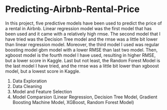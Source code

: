 # Predicting-Airbnb-Rental-Price

In this project, five predictive models have been used to predict the price of a rental in Airbnb. Linear regression model was the first model that has been used and it came with a relatively high rmse. The second model that I have tried was the Decision Tree model and the rmse was a little bit lower than linear regression model. Moreover, the third model I used was regular boosting model gbm model with a lower RMSE than last two model. Then, xgboost model is the fourth model I have used, resulting in higher RMSE, but a lower score in Kaggle. Last but not least, the Random Forest Model is the last model I have tried, and the rmse was a little bit lower than xgboost model, but a lowest score in Kaggle.

1. Data Exploration
2. Data Cleaning
3. Model and Feature Selection
4. Model Comparsion (Linear Regression, Decision Tree Model, Gradient Boosting Machine Model, XGBoost, Random Forest Model)
